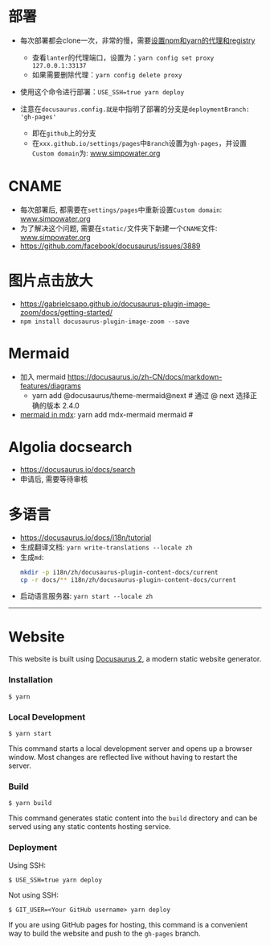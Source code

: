 # 部署

- 每次部署都会clone一次，非常的慢，需要[设置npm和yarn的代理和registry](https://zhuanlan.zhihu.com/p/272474048)
  - 查看``lanter``的代理端口，设置为：``yarn config set proxy 127.0.0.1:33137``
  - 如果需要删除代理：``yarn config delete proxy ``

- 使用这个命令进行部署：``USE_SSH=true yarn deploy``

- 注意在``docusaurus.config.就是``中指明了部署的分支是``deploymentBranch: 'gh-pages'``

  - 即在``github``上的分支
  - 在``xxx.github.io/settings/pages``中``Branch``设置为``gh-pages``，并设置``Custom domain``为: www.simpowater.org


# CNAME

  - 每次部署后, 都需要在``settings/pages``中重新设置``Custom domain``: www.simpowater.org
  - 为了解决这个问题, 需要在``static/``文件夹下新建一个``CNAME``文件: www.simpowater.org
  - https://github.com/facebook/docusaurus/issues/3889


# 图片点击放大
- https://gabrielcsapo.github.io/docusaurus-plugin-image-zoom/docs/getting-started/
- ``npm install docusaurus-plugin-image-zoom --save``




# Mermaid
 - 加入 mermaid https://docusaurus.io/zh-CN/docs/markdown-features/diagrams
   - yarn add @docusaurus/theme-mermaid@next  # 通过 @ next 选择正确的版本 2.4.0
 - [mermaid in mdx](https://github.com/sjwall/mdx-mermaid): yarn add mdx-mermaid mermaid  #

# Algolia docsearch
- https://docusaurus.io/docs/search
- 申请后, 需要等待审核

# 多语言
- https://docusaurus.io/docs/i18n/tutorial
- 生成翻译文档: ``yarn write-translations --locale zh``
- 生成``md``:
  ```bash
  mkdir -p i18n/zh/docusaurus-plugin-content-docs/current
  cp -r docs/** i18n/zh/docusaurus-plugin-content-docs/current
  ```
- 启动语言服务器: ``yarn start --locale zh``

--------

# Website

This website is built using [Docusaurus 2](https://docusaurus.io/), a modern static website generator.

### Installation

```
$ yarn
```

### Local Development

```
$ yarn start
```

This command starts a local development server and opens up a browser window. Most changes are reflected live without having to restart the server.

### Build

```
$ yarn build
```

This command generates static content into the `build` directory and can be served using any static contents hosting service.

### Deployment

Using SSH:

```
$ USE_SSH=true yarn deploy
```

Not using SSH:

```
$ GIT_USER=<Your GitHub username> yarn deploy
```

If you are using GitHub pages for hosting, this command is a convenient way to build the website and push to the `gh-pages` branch.

